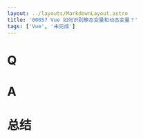 ```yaml
---
layout: ../layouts/MarkdownLayout.astro
title: '00057 Vue 如何识别静态变量和动态变量？'
tags: ['Vue', '未完成']
---
```


# Q



# A



# 总结



<script>
  function func() {

  }
  
</script>